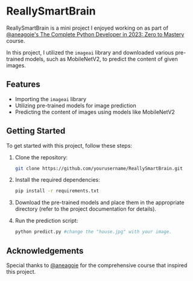 
# ReallySmartBrain

ReallySmartBrain is a mini project I enjoyed working on as part of [@aneagoie's The Complete Python Developer in 2023: Zero to Mastery](https://www.udemy.com/course/complete-python-developer-zero-to-mastery/) course.

In this project, I utilized the `imageai` library and downloaded various pre-trained models, such as MobileNetV2, to predict the content of given images.

## Features
- Importing the `imageai` library
- Utilizing pre-trained models for image prediction
- Predicting the content of images using models like MobileNetV2

## Getting Started
To get started with this project, follow these steps:

1. Clone the repository:
   ```bash
   git clone https://github.com/yourusername/ReallySmartBrain.git
   ```

2. Install the required dependencies:
   ```bash
   pip install -r requirements.txt
   ```

3. Download the pre-trained models and place them in the appropriate directory (refer to the project documentation for details).

4. Run the prediction script:
   ```bash
   python predict.py #change the "house.jpg" with your image.
   ```

## Acknowledgements
Special thanks to [@aneagoie](https://github.com/aneagoie) for the comprehensive course that inspired this project.
